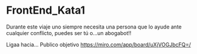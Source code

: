 # FrontEnd_Kata1
Durante este viaje uno siempre necesita una persona que lo ayude ante cualquier conflicto, puedes ser tú o...un abogabot!!

Ligaa hacia... 
Publico objetivo https://miro.com/app/board/uXjVOGJbcFQ=/
